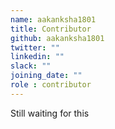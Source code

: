 ```yaml
---
name: aakanksha1801
title: Contributor
github: aakanksha1801
twitter: ""
linkedin: ""
slack: ""
joining_date: ""
role : contributor
---
```


Still waiting for this
